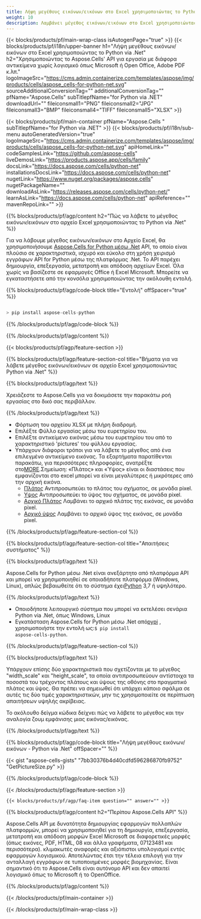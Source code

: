 ```yaml
---
title: Λήψη μεγέθους εικόνων/εικόνων στο Excel χρησιμοποιώντας το Python via .Net
weight: 10
description: Λαμβάνει μέγεθος εικόνων/εικόνων στο Excel χρησιμοποιώντας Aspose.Cells' Python via .Net API χωρίς λογισμικό όπως Microsoft ή Open Office, Adobe PDF κ.λπ.
---
```

{{< blocks/products/pf/main-wrap-class isAutogenPage="true" >}}
{{< blocks/products/pf/i18n/upper-banner h1="Λήψη μεγέθους εικόνων/εικόνων στο Excel χρησιμοποιώντας το Python via .Net" h2="Χρησιμοποιώντας το Aspose.Cells\' API για εργασία με διάφορα αντικείμενα χωρίς λογισμικό όπως Microsoft ή Open Office, Adobe PDF κ.λπ." logoImageSrc="https://cms.admin.containerize.com/templates/aspose/img/products/cells/aspose_cells-for-python-net.svg" sourceAdditionalConversionTag="" additionalConversionTag="" pfName="Aspose.Cells" subTitlepfName="for Python via .NET" downloadUrl="" fileiconsmall1="PNG" fileiconsmall2="JPG" fileiconsmall3="BMP" fileiconsmall4="TIFF" fileiconsmall5="XLSX" >}}

{{< blocks/products/pf/main-container pfName="Aspose.Cells " subTitlepfName="for Python via .NET" >}}
{{< blocks/products/pf/i18n/sub-menu autoGeneratedVersion="true" logoImageSrc="https://cms.admin.containerize.com/templates/aspose/img/products/cells/aspose_cells-for-python-net.svg" apiHomeLink="" codeSamplesLink="https://github.com/aspose-cells" liveDemosLink="https://products.aspose.app/cells/family" docsLink="https://docs.aspose.com/cells/python-net" installationsDocsLink="https://docs.aspose.com/cells/python-net" nugetLink="https://www.nuget.org/packages/aspose.cells" nugetPackageName="" downloadAsLink="https://releases.aspose.com/cells/python-net/" learnAsLink="https://docs.aspose.com/cells/python-net" apiReference="" mavenRepoLink="" >}}

{{% blocks/products/pf/agp/content h2="Πώς να λάβετε το μέγεθος εικόνων/εικόνων στο αρχείο Excel χρησιμοποιώντας το Python via .Net" %}}

 Για να λάβουμε μέγεθος εικόνων/εικόνων στο Αρχείο Excel, θα χρησιμοποιήσουμε
 [Aspose.Cells for Python μέσω .Net](https://pypi.org/project/aspose-cells-python/) 
API, το οποίο είναι πλούσιο σε χαρακτηριστικά, ισχυρό και εύκολο στη χρήση χειρισμό εγγράφων API for Python μέσω της πλατφόρμας .Net. Το API παρέχει δημιουργία, επεξεργασία, μετατροπή και απόδοση αρχείων Excel. Όλα χωρίς να βασίζεστε σε εφαρμογές Office ή Excel Microsoft. Μπορείτε να εγκαταστήσετε από την κονσόλα χρησιμοποιώντας την ακόλουθη εντολή.

{{% blocks/products/pf/agp/code-block title="Εντολή" offSpacer="true" %}}

```cs

> pip install aspose-cells-python

```

{{% /blocks/products/pf/agp/code-block %}}

{{% /blocks/products/pf/agp/content %}}

{{< blocks/products/pf/agp/feature-section >}}

{{% blocks/products/pf/agp/feature-section-col title="Βήματα για να λάβετε μέγεθος εικόνων/εικόνων σε αρχείο Excel χρησιμοποιώντας Python via .Net" %}}

{{% blocks/products/pf/agp/text %}}

Χρειάζεστε το Aspose.Cells για να δοκιμάσετε την παρακάτω ροή εργασίας στο δικό σας περιβάλλον.

{{% /blocks/products/pf/agp/text %}}

+ Φόρτωση του αρχείου XLSX με πλήρη διαδρομή.
+ Επιλέξτε Φύλλο εργασίας μέσω του ευρετηρίου του.
+ Επιλέξτε αντικείμενο εικόνας μέσω του ευρετηρίου του από το χαρακτηριστικό 'pictures' του φύλλου εργασίας.
 + Υπάρχουν διάφοροι τρόποι για να λάβετε το μέγεθος από ένα επιλεγμένο αντικείμενο εικόνας. Τα εξαρτήματα παρατίθενται παρακάτω, για περισσότερες πληροφορίες, ανατρέξτε στο[MORE](https://reference.aspose.com/cells/python-net/aspose.cells.drawing/picture/).Σημείωση: «Πλάτος» και «Ύψος» είναι οι διαστάσεις που εμφανίζονται στο excel μπορεί να είναι μεγαλύτερες ή μικρότερες από την αρχική εικόνα.
    + [Πλάτος](https://reference.aspose.com/cells/python-net/aspose.cells.drawing/picture/width/) Αντιπροσωπεύει το πλάτος του σχήματος, σε μονάδα pixel.
    + [Υψος](https://reference.aspose.com/cells/python-net/aspose.cells.drawing/picture/height/) Αντιπροσωπεύει το ύψος του σχήματος, σε μονάδα pixel.
    + [Αρχικό Πλάτος](https://reference.aspose.com/cells/python-net/aspose.cells.drawing/picture/original_width/) Λαμβάνει το αρχικό πλάτος της εικόνας, σε μονάδα pixel.
    + [Αρχικό ύψος](https://reference.aspose.com/cells/python-net/aspose.cells.drawing/picture/original_height/) Λαμβάνει το αρχικό ύψος της εικόνας, σε μονάδα pixel.
    

{{% /blocks/products/pf/agp/feature-section-col %}}

{{% blocks/products/pf/agp/feature-section-col title="Απαιτήσεις συστήματος" %}}

{{% blocks/products/pf/agp/text %}}

 Aspose.Cells for Python μέσω .Net είναι ανεξάρτητο από πλατφόρμα API και μπορεί να χρησιμοποιηθεί σε οποιαδήποτε πλατφόρμα (Windows, Linux), απλώς βεβαιωθείτε ότι το σύστημα έχει[Python](https://www.python.org/downloads/) 3,7 ή υψηλότερο.
 
{{% /blocks/products/pf/agp/text %}}

-  Οποιοδήποτε λειτουργικό σύστημα που μπορεί να εκτελέσει σενάρια Python via .Net, όπως Windows, Linux
-  Εγκατάσταση Aspose.Cells for Python μέσω .Net από<a href="https://pypi.org/project/aspose-cells-python/">pypi</a> , χρησιμοποιήστε την εντολή ως:<code>$ pip install aspose-cells-python</code>.

{{% /blocks/products/pf/agp/feature-section-col %}}

{{% blocks/products/pf/agp/text %}}
 
 Υπάρχουν επίσης δύο χαρακτηριστικά που σχετίζονται με το μέγεθος "width_scale" και "height_scale", τα οποία αντιπροσωπεύουν αντίστοιχα τα ποσοστά του τρέχοντος πλάτους και ύψους της οθόνης στο πραγματικό πλάτος και ύψος.
 Θα πρέπει να σημειωθεί ότι υπάρχει κάποιο σφάλμα σε αυτές τις δύο τιμές χαρακτηριστικών, μην τις χρησιμοποιείτε σε περίπτωση απαιτήσεων υψηλής ακρίβειας.
 
 Το ακόλουθο δείγμα κώδικα δείχνει πώς να λάβετε το μέγεθος και την αναλογία ζουμ εμφάνισης μιας εικόνας/εικόνας.

{{% /blocks/products/pf/agp/text %}}

{{% blocks/products/pf/agp/code-block title="Λήψη μεγέθους εικόνων/εικόνων - Python via .Net" offSpacer="" %}}

{{< gist "aspose-cells-gists" "7bb30376b4d40cdfd596286870fb9752" "GetPictureSize.py" >}}

{{% /blocks/products/pf/agp/code-block %}}

{{< /blocks/products/pf/agp/feature-section >}}

    {{< blocks/products/pf/agp/faq-item question="" answer="" >}}
 

<!-- aboutfile Starts -->

{{% blocks/products/pf/agp/content h2="Περίπου Aspose.Cells API" %}}

Aspose.Cells API με δυνατότητα δημιουργίας εφαρμογών πολλαπλών πλατφορμών, μπορεί να χρησιμοποιηθεί για τη δημιουργία, επεξεργασία, μετατροπή και απόδοση μορφών Excel Microsoft σε διαφορετικές μορφές (όπως εικόνες, PDF, HTML, 08 και άλλα γραφήματα, 07123481 και περισσότερα). κλιμακωτές αναφορές και αξιόπιστοι υπολογισμοί εντός εφαρμογών λογισμικού. Αποτελώντας έτσι την τέλεια επιλογή για την ανταλλαγή εγγράφων σε τυποποιημένες μορφές βιομηχανίας. Είναι σημαντικό ότι το Aspose.Cells είναι αυτόνομο API και δεν απαιτεί λογισμικό όπως το Microsoft ή το OpenOffice.

{{% /blocks/products/pf/agp/content %}}



<!-- aboutfile Ends -->
<!--
{{< blocks/products/pf/agp/other-supported-section title="Other Supported Splitting Formats" subTitle="Using C#, One can also split large file into chunks of many other file formats including." >}}

{{< blocks/products/pf/agp/other-supported-section-item href="https://products.aspose.com/cells/net/splitter/ods/" name="ODS" description="OpenDocument Spreadsheet File" >}}
{{< blocks/products/pf/agp/other-supported-section-item href="https://products.aspose.com/cells/net/splitter/xls/" name="XLS" description="Excel Binary Format" >}}
{{< blocks/products/pf/agp/other-supported-section-item href="https://products.aspose.com/cells/net/splitter/xlsb/" name="XLSB" description="Binary Excel Workbook File" >}}
{{< blocks/products/pf/agp/other-supported-section-item href="https://products.aspose.com/cells/net/splitter/xlsm/" name="XLSM" description="Spreadsheet File" >}}

{{< /blocks/products/pf/agp/other-supported-section >}}

-->

{{< /blocks/products/pf/main-container >}}
    
{{< /blocks/products/pf/main-wrap-class >}}
